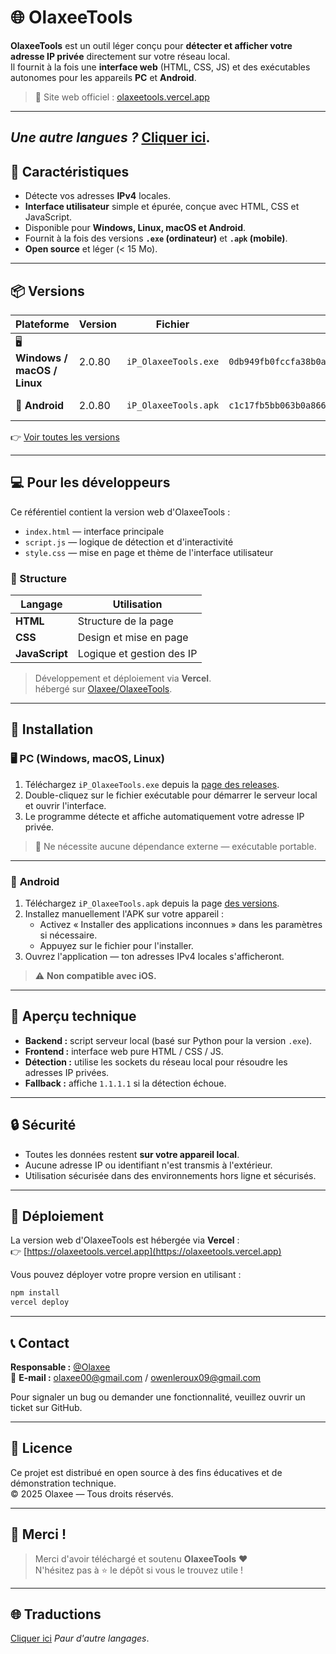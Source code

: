# 🌐 OlaxeeTools

**OlaxeeTools** est un outil léger conçu pour **détecter et afficher votre adresse IP privée** directement sur votre réseau local.  
Il fournit à la fois une **interface web** (HTML, CSS, JS) et des exécutables autonomes pour les appareils **PC** et **Android**.

> 🔗 Site web officiel : [olaxeetools.vercel.app](https://olaxeetools.vercel.app)

---

## *Une autre langues ?* [Cliquer ici](https://github.com/Olaxee/OlaxeeTools/wiki/README-FR#-traductions).

## 🧰 Caractéristiques

- Détecte vos adresses **IPv4** locales.
- **Interface utilisateur** simple et épurée, conçue avec HTML, CSS et JavaScript.
- Disponible pour **Windows, Linux, macOS et Android**.
- Fournit à la fois des versions **`.exe` (ordinateur)** et **`.apk` (mobile)**.
- **Open source** et léger (< 15 Mo).

---

## 📦 Versions

| Plateforme | Version | Fichier | SHA256 | Taille |
|-----------|----------|-------|--------|------|
| 🖥️ **Windows / macOS / Linux** | 2.0.80 | `iP_OlaxeeTools.exe` | `0db949fb0fccfa38b0a161c69419c0a6993b5adaf9b7e8afc6815736ce5619b5` | 12,4 Mo |
| 🤖 **Android** | 2.0.80 | `iP_OlaxeeTools.apk` | `c1c17fb5bb063b0a866c71feb412ded4256a13ac6f9d54539b0e8ff7b76079cf` | 44,2 Mo |

👉 [Voir toutes les versions](https://github.com/Olaxee/OlaxeeTools/releases)

---

## 💻 Pour les développeurs

Ce référentiel contient la version web d'OlaxeeTools :
- `index.html` — interface principale
- `script.js` — logique de détection et d'interactivité  
- `style.css` — mise en page et thème de l'interface utilisateur
 
### 🧩 Structure

| Langage | Utilisation |
|-----------|--------|
| **HTML** | Structure de la page |
| **CSS** | Design et mise en page |
| **JavaScript** | Logique et gestion des IP |

> Développement et déploiement via **Vercel**.  
> hébergé sur [Olaxee/OlaxeeTools](https://github.com/Olaxee/OlaxeeTools).

---

## 📲 Installation

### 🖥️ **PC (Windows, macOS, Linux)**

1. Téléchargez `iP_OlaxeeTools.exe` depuis la [page des releases](https://github.com/Olaxee/OlaxeeTools/releases).  
2. Double-cliquez sur le fichier exécutable pour démarrer le serveur local et ouvrir l'interface.  
3. Le programme détecte et affiche automatiquement votre adresse IP privée.

> 🧠 Ne nécessite aucune dépendance externe — exécutable portable.

---

### 📱 **Android**

1. Téléchargez `iP_OlaxeeTools.apk` depuis la page [des versions](https://github.com/Olaxee/OlaxeeTools/releases).  
2. Installez manuellement l'APK sur votre appareil :
   - Activez « Installer des applications inconnues » dans les paramètres si nécessaire.  
   - Appuyez sur le fichier pour l'installer.
3. Ouvrez l'application — ton adresses IPv4 locales s'afficheront.

> ⚠️ **Non compatible avec iOS.**

---

## 🧠 Aperçu technique

- **Backend :** script serveur local (basé sur Python pour la version `.exe`).  
- **Frontend :** interface web pure HTML / CSS / JS.  
- **Détection :** utilise les sockets du réseau local pour résoudre les adresses IP privées.  
- **Fallback :** affiche `1.1.1.1` si la détection échoue.

---

## 🔒 Sécurité

- Toutes les données restent **sur votre appareil local**.  
- Aucune adresse IP ou identifiant n'est transmis à l'extérieur.  
- Utilisation sécurisée dans des environnements hors ligne et sécurisés.

---

## 🚀 Déploiement

La version web d'OlaxeeTools est hébergée via **Vercel** :  
👉 [https://olaxeetools.vercel.app](https://olaxeetools.vercel.app)

Vous pouvez déployer votre propre version en utilisant :
```bash
npm install
vercel deploy
```

---

## 📞 Contact

**Responsable :** [@Olaxee](https://github.com/Olaxee)  
📧 **E-mail :** olaxee00@gmail.com / owenleroux09@gmail.com

Pour signaler un bug ou demander une fonctionnalité, veuillez ouvrir un ticket sur GitHub.

---

## 🧾 Licence

Ce projet est distribué en open source à des fins éducatives et de démonstration technique.  
© 2025 Olaxee — Tous droits réservés.

---

## 💬 Merci !

> Merci d'avoir téléchargé et soutenu **OlaxeeTools** ❤️  
> N'hésitez pas à ⭐ le dépôt si vous le trouvez utile !

---

## 🌐 Traductions

[Cliquer ici](https://github.com/Olaxee/OlaxeeTools/wiki/Translations) *Paur d'autre langages*.
